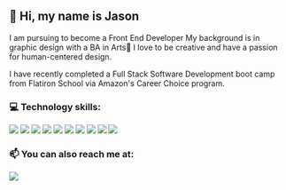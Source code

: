 ## 👋 Hi, my name is Jason

I am pursuing to become a Front End Developer 
My background is in graphic design with a BA in Arts🎨 I love to be creative and have a passion for human-centered design.

I have recently completed a Full Stack Software Development boot camp from Flatiron School via Amazon's Career Choice program.

### 💻 Technology skills:
<img src="https://img.shields.io/badge/JavaScript-323330?style=for-the-badge&logo=javascript&logoColor=F7DF1E" /> <img src="https://img.shields.io/badge/React-20232A?style=for-the-badge&logo=react&logoColor=61DAFB" /> <img src="https://img.shields.io/badge/HTML5-E34F26?style=for-the-badge&logo=html5&logoColor=white" /> <img src="https://img.shields.io/badge/CSS3-1572B6?style=for-the-badge&logo=css3&logoColor=white" /> <img src="https://img.shields.io/badge/Ruby-CC342D?style=for-the-badge&logo=ruby&logoColor=white" /> <img src ="https://img.shields.io/badge/Ruby_on_Rails-CC0000?style=for-the-badge&logo=ruby-on-rails&logoColor=white" /> 
<img src ="https://img.shields.io/badge/adobe%20photoshop-%2331A8FF.svg?style=for-the-badge&logo=adobe%20photoshop&logoColor=white" /> <img src ="https://img.shields.io/badge/adobe%20illustrator-%23FF9A00.svg?style=for-the-badge&logo=adobe%20illustrator&logoColor=white" /> 
<img src ="https://img.shields.io/badge/Adobe%20InDesign-49021F?style=for-the-badge&logo=adobeindesign&logoColor=white" />
<img src ="https://img.shields.io/badge/figma-%23F24E1E.svg?style=for-the-badge&logo=figma&logoColor=white" />


### 📫 You can also reach me at:
<a href="https://www.linkedin.com/in/jong-baik/"><img src="https://img.shields.io/badge/LinkedIn-0077B5?style=for-the-badge&logo=linkedin&logoColor=white" /></a>

